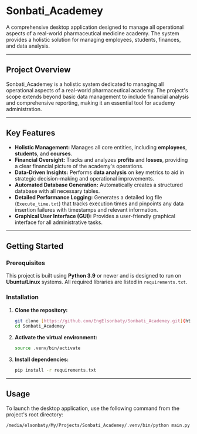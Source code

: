 # Sonbati_Academey

A comprehensive desktop application designed to manage all operational aspects of a real-world pharmaceutical medicine academy. The system provides a holistic solution for managing employees, students, finances, and data analysis.

---

## **Project Overview**

Sonbati_Academey is a holistic system dedicated to managing all operational aspects of a real-world pharmaceutical academy. The project's scope extends beyond basic data management to include financial analysis and comprehensive reporting, making it an essential tool for academy administration.

---

## **Key Features**

* **Holistic Management:** Manages all core entities, including **employees**, **students**, and **courses**.
* **Financial Oversight:** Tracks and analyzes **profits** and **losses**, providing a clear financial picture of the academy's operations.
* **Data-Driven Insights:** Performs **data analysis** on key metrics to aid in strategic decision-making and operational improvements.
* **Automated Database Generation:** Automatically creates a structured database with all necessary tables.
* **Detailed Performance Logging:** Generates a detailed log file (`Execute_time.txt`) that tracks execution times and pinpoints any data insertion failures with timestamps and relevant information.
* **Graphical User Interface (GUI):** Provides a user-friendly graphical interface for all administrative tasks.

---

## **Getting Started**

### **Prerequisites**

This project is built using **Python 3.9** or newer and is designed to run on **Ubuntu/Linux** systems. All required libraries are listed in `requirements.txt`.

### **Installation**

1. **Clone the repository:**

    ```bash
    git clone [https://github.com/EngElsonbaty/Sonbati_Academey.git](https://github.com/EngElsonbaty/Sonbati_Academey.git)
    cd Sonbati_Academey
    ```

2. **Activate the virtual environment:**

    ```bash
    source .venv/bin/activate
    ```

3. **Install dependencies:**

    ```bash
    pip install -r requirements.txt
    ```

---

## **Usage**

To launch the desktop application, use the following command from the project's root directory:

```bash
/media/elsonbaty/My/Projects/Sonbati_Academey/.venv/bin/python main.py
